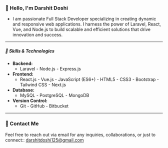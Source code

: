 ### 👋 Hello, I'm Darshit Doshi

- I am passionate Full Stack Developer specializing in creating dynamic and responsive web applications. I harness the power of Laravel, React, Vue, and Node.js to build scalable and efficient solutions that drive innovation and success.
---

##### 💼 Skills & Technologies

- **Backend:**
  - Laravel - Node.js - Express.js
- **Frontend:**
  - React.js - Vue.js - JavaScript (ES6+) - HTML5 - CSS3 - Bootstrap - Tailwind CSS - Next.js
- **Database:**
  - MySQL - PostgreSQL - MongoDB
- **Version Control:**
  - Git - GitHub - Bitbucket

---

### 📧 Contact Me

Feel free to reach out via email for any inquiries, collaborations, or just to connect:: [darshitdoshi125@gmail.com](mailto:darshitdoshi125@gmail.com)
